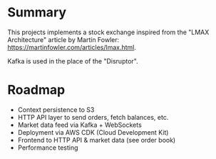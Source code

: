 # Summary

This projects implements a stock exchange inspired from the "LMAX Architecture" article by Martin Fowler: https://martinfowler.com/articles/lmax.html.

Kafka is used in the place of the "Disruptor".

# Roadmap

- Context persistence to S3
- HTTP API layer to send orders, fetch balances, etc.
- Market data feed via Kafka + WebSockets
- Deployment via AWS CDK (Cloud Development Kit)
- Frontend to HTTP API & market data (see order book)
- Performance testing